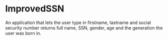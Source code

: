 # ImprovedSSN
An application that lets the user type in firstname, lastname and social security number returns full name, SSN, gender, age and the generation the user was born in.

